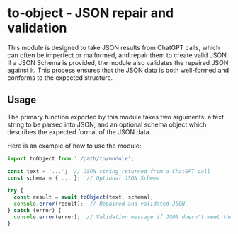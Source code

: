 # to-object - JSON repair and validation

This module is designed to take JSON results from ChatGPT calls, which can often be imperfect or malformed, and repair them to create valid JSON. If a JSON Schema is provided, the module also validates the repaired JSON against it. This process ensures that the JSON data is both well-formed and conforms to the expected structure.

## Usage

The primary function exported by this module takes two arguments: a text string to be parsed into JSON, and an optional schema object which describes the expected format of the JSON data.

Here is an example of how to use the module:
```javascript
import toObject from './path/to/module';

const text = '...';  // JSON string returned from a ChatGPT call
const schema = { ... };  // Optional JSON Schema

try {
  const result = await toObject(text, schema);
  console.error(result);  // Repaired and validated JSON
} catch (error) {
  console.error(error);  // Validation message if JSON doesn't meet the schema
}
```
